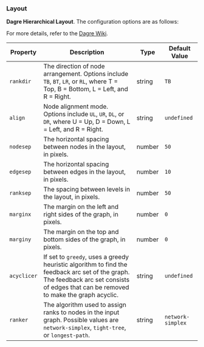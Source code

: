 ### Layout

**Dagre Hierarchical Layout**. The configuration options are as follows:

For more details, refer to the [Dagre Wiki](https://github.com/dagrejs/dagre/wiki).

| Property | Description | Type | Default Value |
| --- | --- | --- | --- |
| `rankdir` | The direction of node arrangement. Options include `TB`, `BT`, `LR`, or `RL`, where T = Top, B = Bottom, L = Left, and R = Right. | string | `TB` |
| `align` | Node alignment mode. Options include `UL`, `UR`, `DL`, or `DR`, where U = Up, D = Down, L = Left, and R = Right. | string | `undefined` |
| `nodesep` | The horizontal spacing between nodes in the layout, in pixels. | number | `50` |
| `edgesep` | The horizontal spacing between edges in the layout, in pixels. | number | `10` |
| `ranksep` | The spacing between levels in the layout, in pixels. | number | `50` |
| `marginx` | The margin on the left and right sides of the graph, in pixels. | number | `0` |
| `marginy` | The margin on the top and bottom sides of the graph, in pixels. | number | `0` |
| `acyclicer` | If set to `greedy`, uses a greedy heuristic algorithm to find the feedback arc set of the graph. The feedback arc set consists of edges that can be removed to make the graph acyclic. | string | `undefined` |
| `ranker` | The algorithm used to assign ranks to nodes in the input graph. Possible values are `network-simplex`, `tight-tree`, or `longest-path`. | string | `network-simplex` |
